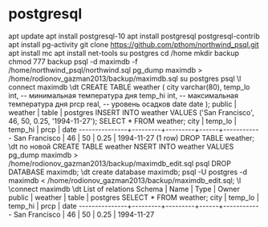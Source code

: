 # postgresql
apt update
apt install postgresql-10
apt install postgresql postgresql-contrib
apt install pg-activity
git clone https://github.com/pthom/northwind_psql.git
apt install mc
apt install net-tools
su postgres
cd /home
mkdir backup
chmod 777 backup
psql -d maximdb -f /home/northwind_psql/northwind.sql
pg_dump maximdb > /home/rodionov_gazman2013/backup/maximdb.sql
su postgres
psql
\l
connect maximdb
\dt
CREATE TABLE weather (
    city            varchar(80),
    temp_lo         int,           -- минимальная температура дня
    temp_hi         int,           -- максимальная температура дня
    prcp            real,          -- уровень осадков
    date            date
);
 public | weather                | table | postgres
 INSERT INTO weather VALUES ('San Francisco', 46, 50, 0.25, '1994-11-27');
  SELECT * FROM weather;
     city      | temp_lo | temp_hi | prcp |    date
---------------+---------+---------+------+------------
 San Francisco |      46 |      50 | 0.25 | 1994-11-27
(1 row)
DROP TABLE weather;
\dt
по новой CREATE TABLE weather NSERT INTO weather VALUES 
pg_dump maximdb > /home/rodionov_gazman2013/backup/maximdb_edit.sql
psql 
DROP DATABASE maximdb;
\dt
create database maximdb;
psql -U postgres -d maximdb < /home/rodionov_gazman2013/backup/maximdb_edit.sql;
\l
\connect maximdb
\dt
                 List of relations
 Schema |          Name          | Type  |  Owner
 public | weather                | table | postgres
 SELECT * FROM weather;
     city      | temp_lo | temp_hi | prcp |    date
---------------+---------+---------+------+------------
 San Francisco |      46 |      50 | 0.25 | 1994-11-27


 

